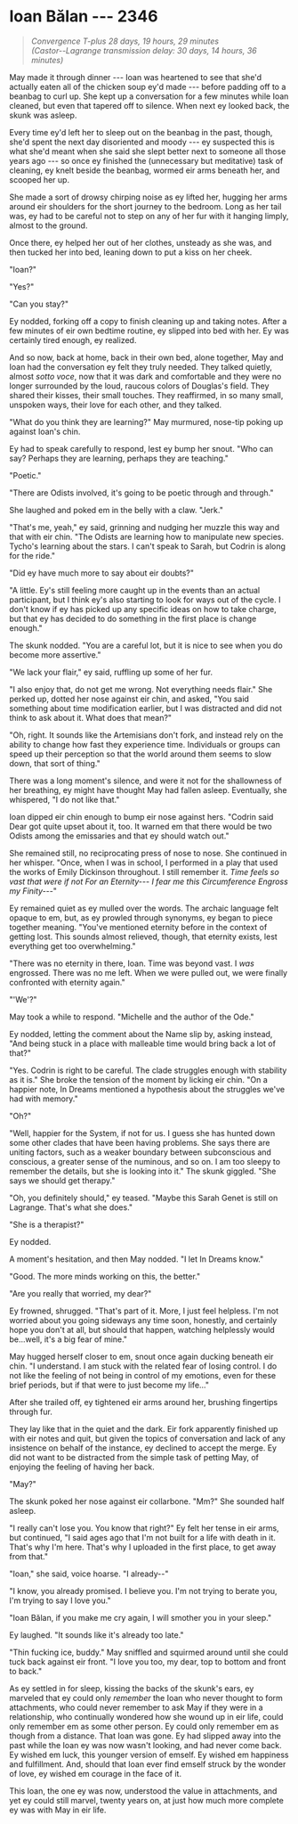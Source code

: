 # Ioan Bălan --- 2346

> *Convergence T-plus 28 days, 19 hours, 29 minutes*  
> *(Castor--Lagrange transmission delay: 30 days, 14 hours, 36 minutes)*

May made it through dinner --- Ioan was heartened to see that she'd actually eaten all of the chicken soup ey'd made --- before padding off to a beanbag to curl up. She kept up a  conversation for a few minutes while Ioan cleaned, but even that tapered off to silence. When next ey looked back, the skunk was asleep.

Every time ey'd left her to sleep out on the beanbag in the past, though, she'd spent the next day disoriented and moody --- ey suspected this is what she'd meant when she said she slept better next to someone all those years ago --- so once ey finished the (unnecessary but meditative) task of cleaning, ey knelt beside the beanbag, wormed eir arms beneath her, and scooped her up.

She made a sort of drowsy chirping noise as ey lifted her, hugging her arms around eir shoulders for the short journey to the bedroom. Long as her tail was, ey had to be careful not to step on any of her fur with it hanging limply, almost to the ground.

Once there, ey helped her out of her clothes, unsteady as she was, and then tucked her into bed, leaning down to put a kiss on her cheek.

"Ioan?"

"Yes?"

"Can you stay?"

Ey nodded, forking off a copy to finish cleaning up and taking notes. After a few minutes of eir own bedtime routine, ey slipped into bed with her. Ey was certainly tired enough, ey realized.

And so now, back at home, back in their own bed, alone together, May and Ioan had the conversation ey felt they truly needed. They talked quietly, almost *sotto voce*, now that it was dark and comfortable and they were no longer surrounded by the loud, raucous colors of Douglas's field. They shared their kisses, their small touches. They reaffirmed, in so many small, unspoken ways, their love for each other, and they talked.

"What do you think they are learning?" May murmured, nose-tip poking up against Ioan's chin.

Ey had to speak carefully to respond, lest ey bump her snout. "Who can say? Perhaps they are learning, perhaps they are teaching."

"Poetic."

"There are Odists involved, it's going to be poetic through and through."

She laughed and poked em in the belly with a claw. "Jerk."

"That's me, yeah," ey said, grinning and nudging her muzzle this way and that with eir chin. "The Odists are learning how to manipulate new species. Tycho's learning about the stars. I can't speak to Sarah, but Codrin is along for the ride."

"Did ey have much more to say about eir doubts?"

"A little. Ey's still feeling more caught up in the events than an actual participant, but I think ey's also starting to look for ways out of the cycle. I don't know if ey has picked up any specific ideas on how to take charge, but that ey has decided to do something in the first place is change enough."

The skunk nodded. "You are a careful lot, but it is nice to see when you do become more assertive."

"We lack your flair," ey said, ruffling up some of her fur.

"I also enjoy that, do not get me wrong. Not everything needs flair." She perked up, dotted her nose against eir chin, and asked, "You said something about time modification earlier, but I was distracted and did not think to ask about it. What does that mean?"

"Oh, right. It sounds like the Artemisians don't fork, and instead rely on the ability to change how fast they experience time. Individuals or groups can speed up their perception so that the world around them seems to slow down, that sort of thing."

There was a long moment's silence, and were it not for the shallowness of her breathing, ey might have thought May had fallen asleep. Eventually, she whispered, "I do not like that."

Ioan dipped eir chin enough to bump eir nose against hers. "Codrin said Dear got quite upset about it, too. It warned em that there would be two Odists among the emissaries and that ey should watch out."

She remained still, no reciprocating press of nose to nose. She continued in her whisper. "Once, when I was in school, I performed in a play that used the works of Emily Dickinson throughout. I still remember it. *Time feels so vast that were if not For an Eternity--- I fear me this Circumference Engross my Finity---*"

Ey remained quiet as ey mulled over the words. The archaic language felt opaque to em, but, as ey prowled through synonyms, ey began to piece together meaning. "You've mentioned eternity before in the context of getting lost. This sounds almost relieved, though, that eternity exists, lest everything get too overwhelming."

"There was no eternity in there, Ioan. Time was beyond vast. I *was* engrossed. There was no me left. When we were pulled out, we were finally confronted with eternity again."

"'We'?"

May took a while to respond. "Michelle and the author of the Ode."

Ey nodded, letting the comment about the Name slip by, asking instead, "And being stuck in a place with malleable time would bring back a lot of that?"

"Yes. Codrin is right to be careful. The clade struggles enough with stability as it is." She broke the tension of the moment by licking eir chin. "On a happier note, In Dreams mentioned a hypothesis about the struggles we've had with memory."

"Oh?"

"Well, happier for the System, if not for us. I guess she has hunted down some other clades that have been having problems. She says there are uniting factors, such as a weaker boundary between subconscious and conscious, a greater sense of the numinous, and so on. I am too sleepy to remember the details, but she is looking into it." The skunk giggled. "She says we should get therapy."

"Oh, you definitely should," ey teased. "Maybe this Sarah Genet is still on Lagrange. That's what she does."

"She is a therapist?"

Ey nodded.

A moment's hesitation, and then May nodded. "I let In Dreams know."

"Good. The more minds working on this, the better."

"Are you really that worried, my dear?"

Ey frowned, shrugged. "That's part of it. More, I just feel helpless. I'm not worried about you going sideways any time soon, honestly, and certainly hope you don't at all, but should that happen, watching helplessly would be...well, it's a big fear of mine."

May hugged herself closer to em, snout once again ducking beneath eir chin. "I understand. I am stuck with the related fear of losing control. I do not like the feeling of not being in control of my emotions, even for these brief periods, but if that were to just become my life..."

After she trailed off, ey tightened eir arms around her, brushing fingertips through fur.

They lay like that in the quiet and the dark. Eir fork apparently finished up with eir notes and quit, but given the topics of conversation and lack of any insistence on behalf of the instance, ey declined to accept the merge. Ey did not want to be distracted from the simple task of petting May, of enjoying the feeling of having her back.

"May?"

The skunk poked her nose against eir collarbone. "Mm?" She sounded half asleep.

"I really can't lose you. You know that right?" Ey felt her tense in eir arms, but continued, "I said ages ago that I'm not built for a life with death in it. That's why I'm here. That's why I uploaded in the first place, to get away from that."

"Ioan," she said, voice hoarse. "I already--"

"I know, you already promised. I believe you. I'm not trying to berate you, I'm trying to say I love you."

"Ioan Bălan, if you make me cry again, I will smother you in your sleep."

Ey laughed. "It sounds like it's already too late."

"Thin fucking ice, buddy." May sniffled and squirmed around until she could tuck back against eir front. "I love you too, my dear, top to bottom and front to back."

As ey settled in for sleep, kissing the backs of the skunk's ears, ey marveled that ey could only *remember* the Ioan who never thought to form attachments, who could never remember to ask May if they were in a relationship, who continually wondered how she wound up in eir life, could only remember em as some other person. Ey could only remember em as though from a distance. That Ioan was gone. Ey had slipped away into the past while the Ioan ey was now wasn't looking, and had never come back. Ey wished em luck, this younger version of emself. Ey wished em happiness and fulfillment. And, should that Ioan ever find emself struck by the wonder of love, ey wished em courage in the face of it.

This Ioan, the one ey was now, understood the value in attachments, and yet ey could still marvel, twenty years on, at just how much more complete ey was with May in eir life.

